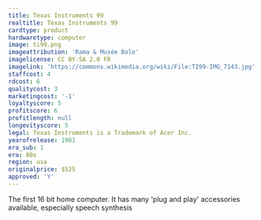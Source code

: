 ```yaml
---
title: Texas Instruments 99
realtitle: Texas Instruments 99
cardtype: product
hardwaretype: computer
image: ti99.png
imageattribution: 'Rama & Musée Bolo'
imagelicense: CC BY-SA 2.0 FR
imagelink: 'https://commons.wikimedia.org/wiki/File:TI99-IMG_7143.jpg'
staffcost: 4
rdcost: 6
qualitycost: 3
marketingcost: '-1'
loyaltyscore: 5
profitscore: 6
profitlength: null
longevityscore: 5
legal: Texas Instruments is a Trademark of Acer Inc.
yearofrelease: 1981
era_sub: 1
era: 80s
region: usa
originalprice: $525
approved: 'Y'
---
```


The first 16 bit home computer. It has many 'plug and play' accessories available, especially speech synthesis
